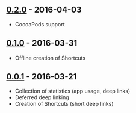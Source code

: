 ## [0.2.0] - 2016-04-03

- CocoaPods support

## [0.1.0] - 2016-03-31

- Offline creation of Shortcuts

## [0.0.1] - 2016-03-21

- Collection of statistics (app usage, deep links)
- Deferred deep linking
- Creation of Shortcuts (short deep links)


[0.2.0]: https://github.com/shortcutmedia/shortcut-ios/compare/v0.1.0...v0.2.0
[0.1.0]: https://github.com/shortcutmedia/shortcut-ios/compare/v0.0.1...v0.1.0
[0.0.1]: https://github.com/shortcutmedia/shortcut-ios/releases/tag/v0.0.1
